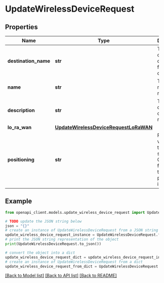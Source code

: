# UpdateWirelessDeviceRequest


## Properties

Name | Type | Description | Notes
------------ | ------------- | ------------- | -------------
**destination_name** | **str** | The name of the new destination for the device. | [optional] 
**name** | **str** | The new name of the resource. | [optional] 
**description** | **str** | The description of the new resource. | [optional] 
**lo_ra_wan** | [**UpdateWirelessDeviceRequestLoRaWAN**](UpdateWirelessDeviceRequestLoRaWAN.md) |  | [optional] 
**positioning** | **str** | FPort values for the GNSS, stream, and ClockSync functions of the positioning information. | [optional] 

## Example

```python
from openapi_client.models.update_wireless_device_request import UpdateWirelessDeviceRequest

# TODO update the JSON string below
json = "{}"
# create an instance of UpdateWirelessDeviceRequest from a JSON string
update_wireless_device_request_instance = UpdateWirelessDeviceRequest.from_json(json)
# print the JSON string representation of the object
print(UpdateWirelessDeviceRequest.to_json())

# convert the object into a dict
update_wireless_device_request_dict = update_wireless_device_request_instance.to_dict()
# create an instance of UpdateWirelessDeviceRequest from a dict
update_wireless_device_request_from_dict = UpdateWirelessDeviceRequest.from_dict(update_wireless_device_request_dict)
```
[[Back to Model list]](../README.md#documentation-for-models) [[Back to API list]](../README.md#documentation-for-api-endpoints) [[Back to README]](../README.md)


